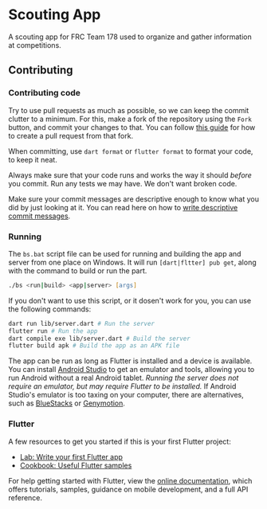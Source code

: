 # Scouting App

A scouting app for FRC Team 178 used to organize and gather information at competitions.

## Contributing

### Contributing code

Try to use pull requests as much as possible, so we can keep the commit clutter to a minimum. For this, make a fork of the repository using the `Fork` button, and commit your changes to that. You can follow [this guide](https://docs.github.com/en/pull-requests/collaborating-with-pull-requests/proposing-changes-to-your-work-with-pull-requests/creating-a-pull-request-from-a-fork) for how to create a pull request from that fork.

When committing, use `dart format` or `flutter format` to format your code, to keep it neat.

Always make sure that your code runs and works the way it should *before* you commit. Run any tests we may have. We don't want broken code.

Make sure your commit messages are descriptive enough to know what you did by just looking at it. You can read here on how to [write descriptive commit messages](https://cbea.ms/git-commit/).

### Running

The `bs.bat` script file can be used for running and building the app and server from one place on Windows. It will run `[dart|fltter] pub get`, along with the command to build or run the part.
```zsh
./bs <run|build> <app|server> [args]
```

If you don't want to use this script, or it dosen't work for you, you can use the following commands:
```zsh
dart run lib/server.dart # Run the server
flutter run # Run the app
dart compile exe lib/server.dart # Build the server
flutter build apk # Build the app as an APK file
```

The app can be run as long as Flutter is installed and a device is available. You can install [Android Studio](https://developer.android.com/studio/) to get an emulator and tools, allowing you to run Android without a real Android tablet. *Running the server does not require an emulator, but may require Flutter to be installed.*
If Android Studio's emulator is too taxing on your computer, there are alternatives, such as [BlueStacks](https://www.bluestacks.com/) or [Genymotion](https://www.genymotion.com/). 

### Flutter

A few resources to get you started if this is your first Flutter project:

- [Lab: Write your first Flutter app](https://flutter.dev/docs/get-started/codelab)
- [Cookbook: Useful Flutter samples](https://flutter.dev/docs/cookbook)

For help getting started with Flutter, view the
[online documentation](https://flutter.dev/docs), which offers tutorials,
samples, guidance on mobile development, and a full API reference.
